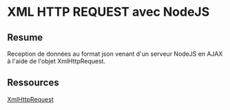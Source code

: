# XML HTTP REQUEST avec NodeJS
## Resume
Reception de données au format json venant d'un serveur NodeJS en AJAX à l'aide de l'objet XmlHttpRequest.
## Ressources 
<a href="https://developer.mozilla.org/fr/docs/Web/API/XMLHttpRequest">XmlHttpRequest</a>
